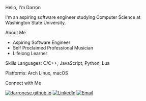 Hello, I'm Darron

I'm an aspiring software engineer studying Computer Science at Washington State University.

About Me

- Aspiring Software Engineer
- Self Proclaimed Professional Musician
- Lifelong Learner

Skills
Languages: C/C++, JavaScript, Python, Lua

Platforms: Arch Linux, macOS

Connect with Me

[![darronese.github.io](https://img.shields.io/badge/Website-Visit-blue?style=for-the-badge&logo=github)](https://darronese.github.io)
[![LinkedIn](https://img.shields.io/badge/LinkedIn-Profile-blue?style=for-the-badge&logo=linkedin)](https://www.linkedin.com/in/darronese/)
[![Email](https://img.shields.io/badge/Email-Reveal-green?style=for-the-badge&logo=gmail)](mailto:darronese@outlook.com)
